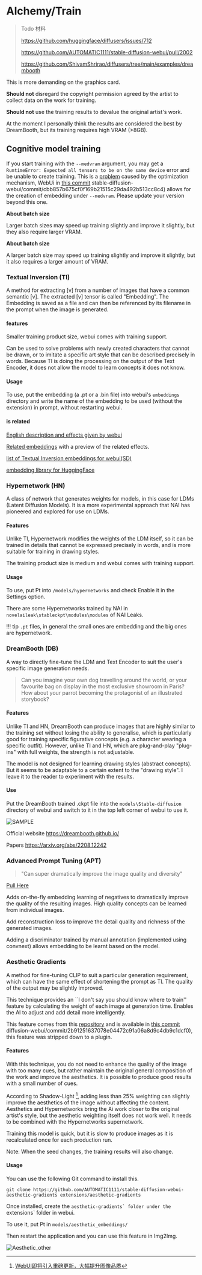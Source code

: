# Alchemy/Train

>Todo
>材料
>
>https://github.com/huggingface/diffusers/issues/712
>
>https://github.com/AUTOMATIC1111/stable-diffusion-webui/pull/2002
>
>https://github.com/ShivamShrirao/diffusers/tree/main/examples/dreambooth


This is more demanding on the graphics card.

**Should not** disregard the copyright permission agreed by the artist to collect data on the work for training.

**Should not** use the training results to devalue the original artist's work.

At the moment I personally think the results are considered the best by DreamBooth, but its training requires high VRAM (>8GB).


## Cognitive model training

If you start training with the `--medvram` argument, you may get a `RuntimeError: Expected all tensors to be on the same device` error and be unable to create training.
This is a [problem](https://github.com/AUTOMATIC1111/stable-diffusion-webui/issues/2399) caused by the optimization mechanism, WebUi in [this commit](https://github.com/AUTOMATIC1111/) stable-diffusion-webui/commit/cbb857b675cf0f169b21515c29da492b513cc8c4) allows for the creation of embedding under `--medvram`. Please update your version beyond this one.

**About batch size**

Larger batch sizes may speed up training slightly and improve it slightly, but they also require larger VRAM.




**About batch size**

A larger batch size may speed up training slightly and improve it slightly, but it also requires a larger amount of VRAM.



### Textual Inversion (TI)

A method for extracting [v] from a number of images that have a common semantic [v]. The extracted [v] tensor is called "Embedding". The Embedding is saved as a file and can then be referenced by its filename in the prompt when the image is generated.


#### features

Smaller training product size, webui comes with training support.

Can be used to solve problems with newly created characters that cannot be drawn, or to imitate a specific art style that can be described precisely in words. Because TI is doing the processing on the output of the Text Encoder, it does not allow the model to learn concepts it does not know.


#### Usage

To use, put the embedding (a .pt or a .bin file) into webui's `embeddings` directory and write the name of the embedding to be used (without the extension) in prompt, without restarting webui.


#### is related

[English description and effects given by webui](https://github.com/AUTOMATIC1111/stable-diffusion-webui/wiki/Textual-Inversion)

[Related embeddings](https://gitlab.com/16777216c/stable-diffusion-embeddings) with a preview of the related effects.

[list of Textual Inversion embeddings for webui(SD)](https://rentry.org/embeddings)

[embedding library for HuggingFace](https://cyberes.github.io/stable-diffusion-textual-inversion-models/)


### Hypernetwork (HN)

A class of network that generates weights for models, in this case for LDMs (Latent Diffusion Models). It is a more experimental approach that NAI has pioneered and explored for use on LDMs.


#### Features

Unlike TI, Hypernetwork modifies the weights of the LDM itself, so it can be trained in details that cannot be expressed precisely in words, and is more suitable for training in drawing styles.

The training product size is medium and webui comes with training support.


#### Usage

To use, put Pt into `/models/hypernetworks` and check Enable it in the Settings option.

There are some Hypernetworks trained by NAI in `novelaileak\stableckpt\modules\modules` of NAI Leaks.

!!! tip
    `.pt` files, in general the small ones are embedding and the big ones are hypernetwork.


### DreamBooth (DB)

A way to directly fine-tune the LDM and Text Encoder to suit the user's specific image generation needs.

> Can you imagine your own dog travelling around the world, or your favourite bag on display in the most exclusive showroom in Paris? How about your parrot becoming the protagonist of an illustrated storybook?


#### Features

Unlike TI and HN, DreamBooth can produce images that are highly similar to the training set without losing the ability to generalise, which is particularly good for training specific figurative concepts (e.g. a character wearing a specific outfit). However, unlike TI and HN, which are plug-and-play "plug-ins" with full weights, the strength is not adjustable.

The model is not designed for learning drawing styles (abstract concepts). But it seems to be adaptable to a certain extent to the "drawing style". I leave it to the reader to experiment with the results.


#### Use

Put the DreamBooth trained .ckpt file into the `models\Stable-diffusion` directory of webui and switch to it in the top left corner of webui to use it.

![SAMPLE](https://dreambooth.github.io/DreamBooth_files/high_level.png)

Official website https://dreambooth.github.io/

Papers https://arxiv.org/abs/2208.12242


### Advanced Prompt Tuning (APT)

> "Can super dramatically improve the image quality and diversity"

[Pull Here](https://github.com/AUTOMATIC1111/stable-diffusion-webui/pull/2945)

Adds on-the-fly embedding learning of negatives to dramatically improve the quality of the resulting images. High quality concepts can be learned from individual images.

Add reconstruction loss to improve the detail quality and richness of the generated images.

Adding a discriminator trained by manual annotation (implemented using convnext) allows embedding to be learnt based on the model.


### Aesthetic Gradients

A method for fine-tuning CLIP to suit a particular generation requirement, which can have the same effect of shortening the prompt as TI. The quality of the output may be slightly improved.

This technique provides an ``I don't say you should know where to train'' feature by calculating the weight of each image at generation time. Enables the AI to adjust and add detail more intelligently.

This feature comes from this [repository](https://github.com/vicgalle/stable-diffusion-aesthetic-gradients) and is available in [this commit](https://github.com/AUTOMATIC1111/stable-) diffusion-webui/commit/2b91251637078e04472c91a06a8d9c4db9c1dcf0), this feature was stripped down to a plugin.


#### Features

With this technique, you do not need to enhance the quality of the image with too many cues, but rather maintain the original general composition of the work and improve the aesthetics. It is possible to produce good results with a small number of cues.

According to Shadow-Light [^11], adding less than 25% weighting can slightly improve the aesthetics of the image without affecting the content. Aesthetics and Hypernetworks bring the Ai work closer to the original artist's style, but the aesthetic weighting itself does not work well. It needs to be combined with the Hypernetworks supernetwork.

Training this model is quick, but it is slow to produce images as it is recalculated once for each production run.

Note: When the seed changes, the training results will also change.


#### Usage

You can use the following Git command to install this.

```commandline
git clone https://github.com/AUTOMATIC1111/stable-diffusion-webui-aesthetic-gradients extensions/aesthetic-gradients
```

Once installed, create the ``aesthetic-gradients` folder under the ``extensions` folder in webui.

To use it, put Pt in `models/aesthetic_embeddings/`

Then restart the application and you can use this feature in Img2Img.

![Aesthetic_other](https://user-images.githubusercontent.com/75739606/197824140-50dca98e-856f-44ca-99e6-da2fee5bb23c.png)
<!--
![Aesthetic_other](https://raw.githubusercontent.com/sudoskys/StableDiffusionBook/main/resource/Aesthetic_other.png)
-->


[^7]:[风格模型训练](https://www.bilibili.com/video/BV1ae4y1S7v9/)

[^8]:[迭代草图](https://github.com/AUTOMATIC1111/stable-diffusion-webui/discussions/2473)

[^9]:[交替单词](https://github.com/AUTOMATIC1111/stable-diffusion-webui/pull/1733)

[^10]:[角色与画风tag训练十问](https://www.bilibili.com/video/BV1xt4y1F7Y2/)

[^11]:[WebUI即将引入重磅更新，大幅提升图像品质](https://www.bilibili.com/read/cv19102552)

[^12]:[超网络训练](https://github.com/AUTOMATIC1111/stable-diffusion-webui/discussions/2284)

[^13]:[超网络训练指南](https://rentry.org/hypernetwork4dumdums)


[^14]:[dreambooth-小鬼峰](https://www.bilibili.com/read/cv18935031?from=search)

[^15]:[dreambooth-论文](https://arxiv.org/abs/2208.12242)

[^16]:[Hypernetwork画风训练经验分享](https://shiina-h.notion.site/shiina-h/Hypernetwork-1fc0b60645284c5e96bb41b583a4e86f)

[^17]:[Installing Stable Diffusion & Dreambooth for Windows](https://pastebin.com/xcFpp9Mr)

[^18]:[Installing Dreambooth for Windows](https://gist.github.com/Summersoff/70861d757a40c153c5802dc8c4ed68c0)

